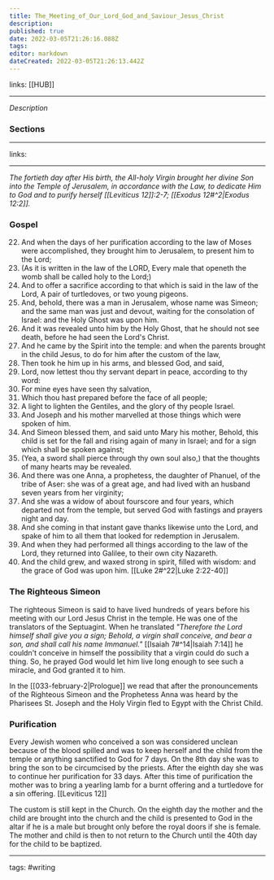 ```yaml
---
title: The_Meeting_of_Our_Lord_God_and_Saviour_Jesus_Christ
description: 
published: true
date: 2022-03-05T21:26:16.088Z
tags: 
editor: markdown
dateCreated: 2022-03-05T21:26:13.442Z
---
```


links: [[HUB]]

---
*Description*
    
### Sections
    
---

links: 

---

*The fortieth day after His birth, the All-holy Virgin brought her divine Son into the Temple of Jerusalem, in accordance with the Law, to dedicate Him to God and to purify herself [[Leviticus 12]]:2-7; [[Exodus 12#^2|Exodus 12:2]].*
    
### Gospel
22.  And when the days of her purification according to the law of Moses were accomplished, they brought him to Jerusalem, to present him to the Lord;
2.  (As it is written in the law of the LORD, Every male that openeth the womb shall be called holy to the Lord;)
3.  And to offer a sacrifice according to that which is said in the law of the Lord, A pair of turtledoves, or two young pigeons.
4.  And, behold, there was a man in Jerusalem, whose name was Simeon; and the same man was just and devout, waiting for the consolation of Israel: and the Holy Ghost was upon him.
5.  And it was revealed unto him by the Holy Ghost, that he should not see death, before he had seen the Lord's Christ.
6.  And he came by the Spirit into the temple: and when the parents brought in the child Jesus, to do for him after the custom of the law,
7.  Then took he him up in his arms, and blessed God, and said,
8.  Lord, now lettest thou thy servant depart in peace, according to thy word:
9.  For mine eyes have seen thy salvation,
10.  Which thou hast prepared before the face of all people;
11.  A light to lighten the Gentiles, and the glory of thy people Israel.
12.  And Joseph and his mother marvelled at those things which were spoken of him.
13.  And Simeon blessed them, and said unto Mary his mother, Behold, this child is set for the fall and rising again of many in Israel; and for a sign which shall be spoken against;
14.  (Yea, a sword shall pierce through thy own soul also,) that the thoughts of many hearts may be revealed.
15.  And there was one Anna, a prophetess, the daughter of Phanuel, of the tribe of Aser: she was of a great age, and had lived with an husband seven years from her virginity;
16.  And she was a widow of about fourscore and four years, which departed not from the temple, but served God with fastings and prayers night and day.
17.  And she coming in that instant gave thanks likewise unto the Lord, and spake of him to all them that looked for redemption in Jerusalem.
18.  And when they had performed all things according to the law of the Lord, they returned into Galilee, to their own city Nazareth.
19.  And the child grew, and waxed strong in spirit, filled with wisdom: and the grace of God was upon him.
[[Luke 2#^22|Luke 2:22-40]]

### The Righteous Simeon
The righteous Simeon is said to have lived hundreds of years before his meeting with our Lord Jesus Christ in the temple. He was one of the translators of the Septuagint. When he translated *"Therefore the Lord himself shall give you a sign; Behold, a virgin shall conceive, and bear a son, and shall call his name Immanuel."* [[Isaiah 7#^14|Isaiah 7:14]] he couldn't conceive in himself the possibility that a virgin could do such a thing. So, he prayed God would let him live long enough to see such a miracle, and God granted it to him.

In the [[033-february-2|Prologue]] we read that after the pronouncements of the Righteous Simeon and the Prophetess Anna was heard by the Pharisees St. Joseph and the Holy Virgin fled to Egypt with the Christ Child.

### Purification
Every Jewish women who conceived a son was considered unclean because of the blood spilled and was to keep herself and the child from the temple or anything sanctified to God for 7 days. On the 8th day she was to bring the son to be circumcised by the priests. After the eighth day she was to continue her purification for 33 days. After this time of purification the mother was to bring a yearling lamb for a burnt offering and a turtledove for a sin offering. [[Leviticus 12]]

The custom is still kept in the Church. On the eighth day the mother and the child are brought into the church and the child is presented to God in the altar if he is a male but brought only before the royal doors if she is female. The mother and child is then to not return to the Church until the 40th day for the child to be baptized. 




    
---
tags: #writing 
